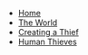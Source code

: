 - [Home](/)
- [The World](theworld.md)
- [Creating a Thief](creatingathief.md)
- [Human Thieves](Human.md)
  
